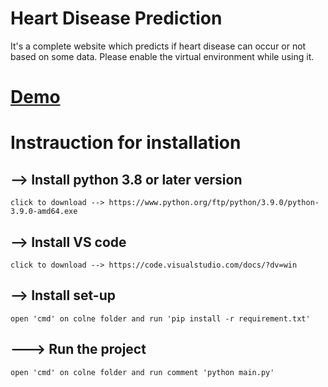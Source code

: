 # Heart Disease Prediction
It's a complete website which predicts if heart disease can occur or not based on some data. Please enable the virtual environment while using it.


# [Demo](https://sam509.pythonanywhere.com/)

# Instrauction for installation
## --> Install python 3.8 or later version
    click to download --> https://www.python.org/ftp/python/3.9.0/python-3.9.0-amd64.exe
    
## --> Install VS code
    click to download --> https://code.visualstudio.com/docs/?dv=win

## --> Install set-up
    open 'cmd' on colne folder and run 'pip install -r requirement.txt'
    
## ---> Run the project
    open 'cmd' on colne folder and run comment 'python main.py'
     

